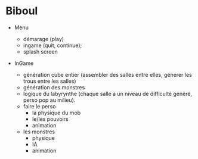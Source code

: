 # Biboul


- Menu
    - démarage (play)
    - ingame (quit, continue);
    - splash screen
    
- InGame
    - génération cube entier (assembler des salles entre elles, générer les trous entre les salles)
    - génération des monstres
    - logique du labyrynthe (chaque salle a un niveau de difficulté généré, perso pop au milieu).
    - faire le perso
        - la physique du mob
        - le/les pouvoirs
        - animation
    - les monstres
        - physique
        - IA
        - animation